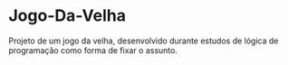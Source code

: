 # Jogo-Da-Velha
Projeto de um jogo da velha, desenvolvido durante estudos de lógica de programação como forma de fixar o assunto.

